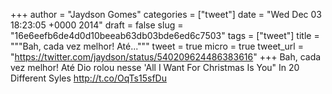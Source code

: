 
+++
author = "Jaydson Gomes"
categories = ["tweet"]
date = "Wed Dec 03 18:23:05 +0000 2014"
draft = false
slug = "16e6eefb6de4d0d10beeab63db03bde6ed6c7503"
tags = ["tweet"]
title = """Bah, cada vez melhor! Até..."""
tweet = true
micro = true
tweet_url = "https://twitter.com/jaydson/status/540209624486383616"
+++
Bah, cada vez melhor! Até Dio rolou nesse 'All I Want For Christmas Is You" In 20 Different Syles http://t.co/OqTs15sfDu
